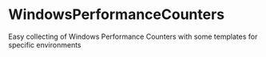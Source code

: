 # WindowsPerformanceCounters
Easy collecting of Windows Performance Counters with some templates for specific environments
